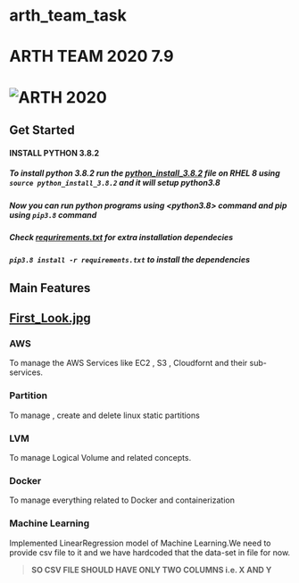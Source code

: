 # arth_team_task

# ARTH TEAM 2020 7.9
# ![ARTH 2020](https://rightarth.com/images/logo.png)


## Get Started

#### INSTALL PYTHON 3.8.2 
##### To install python 3.8.2 run the [python_install_3.8.2](python_install_3.8.2) file on RHEL 8 using `source python_install_3.8.2` and it will setup python3.8

##### Now you can run python programs using <python3.8> command and pip using `pip3.8` command 

##### Check [requrirements.txt](requirements.txt) for extra installation dependecies

##### `pip3.8 install -r requirements.txt` to install the dependencies

## Main Features

## [First_Look.jpg](First_Look.jpg)

### AWS
To manage the AWS Services like EC2 , S3 , Cloudfornt and their sub-services. 

### Partition
To manage , create and delete linux static partitions

### LVM
To manage Logical Volume and related concepts.

### Docker
To manage everything related to Docker and containerization

### Machine Learning
Implemented LinearRegression model of Machine Learning.We need to provide csv file to it and we have hardcoded that the data-set in file for now.

>**SO CSV FILE SHOULD HAVE ONLY TWO COLUMNS i.e. X AND Y**


